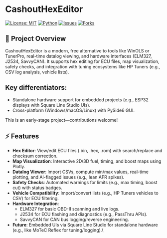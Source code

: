 # CashoutHexEditor

[![License: MIT](https://img.shields.io/badge/License-MIT-yellow.svg)](https://opensource.org/licenses/MIT)
[![Python](https://img.shields.io/badge/Python-3.8%2B-blue.svg)](https://www.python.org/)
[![Issues](https://img.shields.io/github/issues/Cashout-Performance/CashoutHexEditor)](https://github.com/Cashout-Performance/CashoutHexEditor/issues)
[![Forks](https://img.shields.io/github/forks/Cashout-Performance/CashoutHexEditor)](https://github.com/Cashout-Performance/CashoutHexEditor/network)


## 🎯 Project Overview
CashoutHexEditor is a modern, free alternative to tools like WinOLS or TunerPro, real-time datalog viewing, and hardware interfaces (ELM327, J2534, SavvyCAN). It supports hex editing for ECU files, map visualization, safety checks, and integration with tuning ecosystems like HP Tuners (e.g., CSV log analysis, vehicle lists).

Key differentiators:
- 
- Standalone hardware support for embedded projects (e.g., ESP32 displays with Square Line Studio UIs).
- Cross-platform (Windows/macOS/Linux) with PySide6 GUI.

This is an early-stage project—contributions welcome!

## ⚡ Features
- **Hex Editor**: View/edit ECU files (.bin, .hex, .rom) with search/replace and checksum correction.
- **Map Visualization**: Interactive 2D/3D fuel, timing, and boost maps using Plotly.
- **Datalog Viewer**: Import CSVs, compute min/max values, real-time plotting, and AI-flagged issues (e.g., lean AFR spikes).
- **Safety Checks**: Automated warnings for limits (e.g., max timing, boost cut) with status badges.
- **Vehicle Compatibility**: Import/convert lists (e.g., HP Tuners vehicles to CSV) for ECU filtering.
- **Hardware Integration**:
  - ELM327 for basic OBD-II scanning and live logs.
  - J2534 for ECU flashing and diagnostics (e.g., PassThru APIs).
  - SavvyCAN for CAN bus logging/reverse engineering.
- **Future**: Embedded UIs via Square Line Studio for standalone hardware (e.g., like MoTeC Reflex for tuning/logging).\


